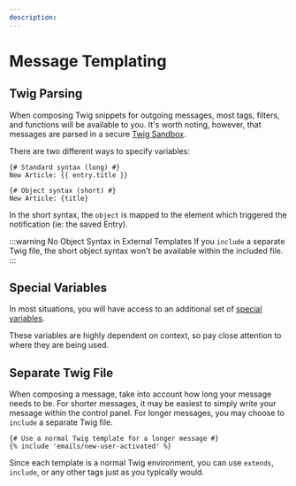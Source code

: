```yaml
---
description:
---
```


# Message Templating

## Twig Parsing

When composing Twig snippets for outgoing messages, most tags, filters, and functions will be available to you. It's worth noting, however, that messages are parsed in a secure [Twig Sandbox](/messages/twig-sandbox).

There are two different ways to specify variables:

```twig
{# Standard syntax (long) #}
New Article: {{ entry.title }}

{# Object syntax (short) #}
New Article: {title}
```

In the short syntax, the `object` is mapped to the element which triggered the notification (ie: the saved Entry).

:::warning No Object Syntax in External Templates
If you `include` a separate Twig file, the short object syntax won't be available within the included file.
:::

## Special Variables

In most situations, you will have access to an additional set of [special variables](/messages/variables).

These variables are highly dependent on context, so pay close attention to where they are being used.

## Separate Twig File

When composing a message, take into account how long your message needs to be. For shorter messages, it may be easiest to simply write your message within the control panel. For longer messages, you may choose to `include` a separate Twig file.

```twig
{# Use a normal Twig template for a longer message #}
{% include 'emails/new-user-activated' %}
```

Since each template is a normal Twig environment, you can use `extends`, `include`, or any other tags just as you typically would.
